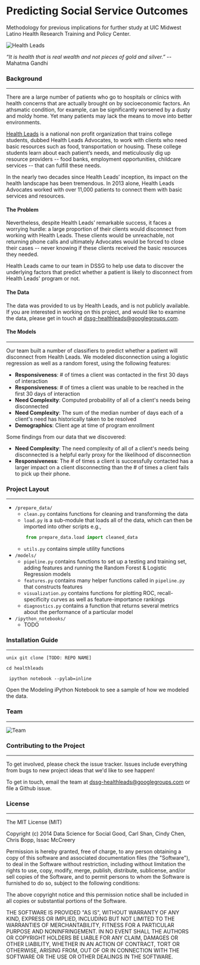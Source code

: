 Predicting Social Service Outcomes
===========
Methodology for previous implications for further study at UIC Midwest Latino Health Research Training and Policy Center.

![Health Leads](http://www.desantisbreindel.com/wp-content/uploads/2011/07/Health-Leads-rebranding.jpg)

*“It is health that is real wealth and not pieces of gold and silver.”*
-- Mahatma Gandhi

### Background
-----
There are a large number of patients who go to hospitals or clinics with health concerns that are actually brought on by socioeconomic factors. An athsmatic condition, for example, can be significantly worsened by a dusty and moldy home. Yet many patients may lack the means to move into better environments.

[Health Leads](healthleadsusa.org) is a national non profit organization that trains college students, dubbed Health Leads Advocates, to work with clients who need basic resources such as food, transportation or housing. These college students learn about each patient’s needs, and meticulously dig up resource providers -- food banks, employment opportunities, childcare services -- that can fulfill these needs. 

In the nearly two decades since Health Leads’ inception, its impact on the health landscape has been tremendous. In 2013 alone, Health Leads Advocates worked with over 11,000 patients to connect them with basic services and resources.

#### The Problem
Nevertheless, despite Health Leads’ remarkable success, it faces a worrying hurdle: a large proportion of their clients would disconnect from working with Health Leads. These clients would be unreachable, not returning phone calls and ultimately Advocates would be forced to close their cases -- never knowing if these clients received the basic resources they needed. 

Health Leads came to our team in DSSG to help use data to discover the underlying factors that predict whether a patient is likely to disconnect from Health Leads' program or not.


#### The Data

The data was provided to us by Health Leads, and is not publicly available. If you are interested in working on this project, and would like to examine the data, please get in touch at [dssg-healthleads@googlegroups.com](dssg-healthleads@googlegroups.com).

#### The Models
----
Our team built a number of classifiers to predict whether a patient will disconnect from Health Leads. We modeled disconnection using a logistic regression as well as a random forest, using the following features:

- **Responsiveness**: \# of times a client was contacted in the first 30 days of interaction
- **Responsiveness**: \# of times a client was unable to be reached in the first 30 days of interaction
- **Need Complexity**: Computed probability of all of a client's needs being disconnected
- **Need Complexity**: The sum of the median number of days each of a client's need has historically taken to be resolved
- **Demographics**: Client age at time of program enrollment


Some findings from our data that we discovered:

- **Need Complexity**: The need complexity of all of a client's needs being disconnected is a helpful early proxy for the likelihood of disconnection
- **Responsiveness**: The # of times a client is successfully contacted has a larger impact on a client disconnecting than the # of times a client fails to pick up their phone.



### Project Layout
-----
- `/prepare_data/`
	- `clean.py` contains functions for cleaning and transforming the data
	- `load.py` is a sub-module that loads all of the data, which can then be imported into other scripts e.g., 
	```python 
		from prepare_data.load import cleaned_data
	```
	- `utils.py` contains simple utility functions
- `/models/` 
	- `pipeline.py` contains functions to set up a testing and training set, adding features and running the Random Forest & Logistic Regression models
	- `features.py` contains many helper functions called in `pipeline.py` that constructs features
	- `visualization.py` contains functions for plotting ROC, recall-specificity curves as well as feature-importance rankings
	- `diagnostics.py` contains a function that returns several metrics about the performance of a particular model
- `/ipython_notebooks/`
	- TODO

### Installation Guide
-----
```unix git clone [TODO: REPO NAME]```

```cd healthleads```

``` ipython notebook --pylab=inline```

Open the Modeling iPython Notebook to see a sample of how we modeled the data.
### Team
-----
![Team](./imgs/team_headshot.jpg)


### Contributing to the Project
-----

To get involved, please check the issue tracker. Issues include everything from bugs to new project ideas that we'd like to see happen!

To get in touch, email the team at [dssg-healthleads@googlegroups.com](dssg-healthleads@googlegroups.com) or file a Github issue.


### License
-----
The MIT License (MIT)

Copyright (c) 2014 Data Science for Social Good, Carl Shan, Cindy Chen, Chris Bopp, Issac McCreery

Permission is hereby granted, free of charge, to any person obtaining a copy
of this software and associated documentation files (the "Software"), to deal
in the Software without restriction, including without limitation the rights
to use, copy, modify, merge, publish, distribute, sublicense, and/or sell
copies of the Software, and to permit persons to whom the Software is
furnished to do so, subject to the following conditions:

The above copyright notice and this permission notice shall be included in all
copies or substantial portions of the Software.

THE SOFTWARE IS PROVIDED "AS IS", WITHOUT WARRANTY OF ANY KIND, EXPRESS OR
IMPLIED, INCLUDING BUT NOT LIMITED TO THE WARRANTIES OF MERCHANTABILITY,
FITNESS FOR A PARTICULAR PURPOSE AND NONINFRINGEMENT. IN NO EVENT SHALL THE
AUTHORS OR COPYRIGHT HOLDERS BE LIABLE FOR ANY CLAIM, DAMAGES OR OTHER
LIABILITY, WHETHER IN AN ACTION OF CONTRACT, TORT OR OTHERWISE, ARISING FROM,
OUT OF OR IN CONNECTION WITH THE SOFTWARE OR THE USE OR OTHER DEALINGS IN THE
SOFTWARE.
